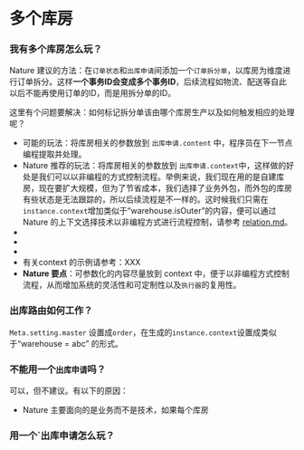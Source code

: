 # 多个库房

### 我有多个库房怎么玩？

Nature 建议的方法：在`订单状态`和`出库申请`间添加一个`订单拆分单`，以库房为维度进行订单拆分。这样**一个事务ID会变成多个事务ID**，后续流程如物流、配送等自此以后不能再使用订单的ID，而是用拆分单的ID。

这里有个问题要解决：如何标记拆分单该由哪个库房生产以及如何触发相应的处理呢？

- 可能的玩法：将库房相关的参数放到 `出库申请.content` 中，程序员在下一节点编程提取并处理。
- Nature 推荐的玩法：将库房相关的参数放到 `出库申请.context`中，这样做的好处是我们可以以非编程的方式控制流程。举例来说，我们现在用的是自建库房，现在要扩大规模，但为了节省成本，我们选择了业务外包，而外包的库房有些状态是无法跟踪的，所以后续流程是不一样的。这时候我们只需在`instance.context`增加类似于“warehouse.isOuter”的内容，便可以通过 Nature 的上下文选择技术以非编程方式进行流程控制，请参考 [relation.md](https://github.com/llxxbb/Nature/blob/master/doc/ZH/help/relation.md)。
- 
- 
- 
- 有关context 的示例请参考：XXX
- **Nature 要点**：可参数化的内容尽量放到 context 中，便于以非编程方式控制流程，从而增加系统的灵活性和可定制性以及`执行器`的复用性。

### 出库路由如何工作？

`Meta.setting.master`  设置成`order`，在生成的`instance.context`设置成类似于“warehouse = abc” 的形式。

### 不能用一个`出库申请`吗？

可以，但不建议。有以下的原因：

- Nature 主要面向的是业务而不是技术，如果每个库房

### 用一个`出库申请怎么玩？




